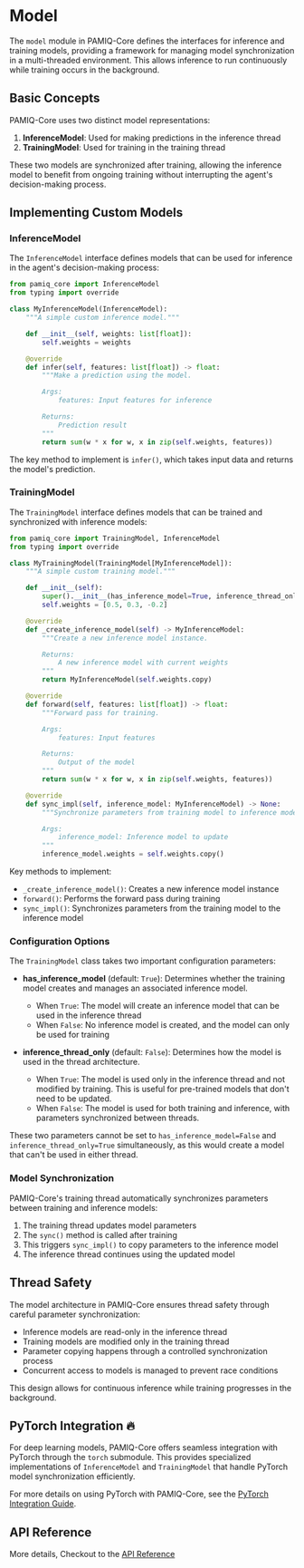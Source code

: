 # Model

The `model` module in PAMIQ-Core defines the interfaces for inference and training models, providing a framework for managing model synchronization in a multi-threaded environment. This allows inference to run continuously while training occurs in the background.

## Basic Concepts

PAMIQ-Core uses two distinct model representations:

1. **InferenceModel**: Used for making predictions in the inference thread
2. **TrainingModel**: Used for training in the training thread

These two models are synchronized after training, allowing the inference model to benefit from ongoing training without interrupting the agent's decision-making process.

## Implementing Custom Models

### InferenceModel

The `InferenceModel` interface defines models that can be used for inference in the agent's decision-making process:

```python
from pamiq_core import InferenceModel
from typing import override

class MyInferenceModel(InferenceModel):
    """A simple custom inference model."""

    def __init__(self, weights: list[float]):
        self.weights = weights

    @override
    def infer(self, features: list[float]) -> float:
        """Make a prediction using the model.

        Args:
            features: Input features for inference

        Returns:
            Prediction result
        """
        return sum(w * x for w, x in zip(self.weights, features))
```

The key method to implement is `infer()`, which takes input data and returns the model's prediction.

### TrainingModel

The `TrainingModel` interface defines models that can be trained and synchronized with inference models:

```python
from pamiq_core import TrainingModel, InferenceModel
from typing import override

class MyTrainingModel(TrainingModel[MyInferenceModel]):
    """A simple custom training model."""

    def __init__(self):
        super().__init__(has_inference_model=True, inference_thread_only=False)
        self.weights = [0.5, 0.3, -0.2]

    @override
    def _create_inference_model(self) -> MyInferenceModel:
        """Create a new inference model instance.

        Returns:
            A new inference model with current weights
        """
        return MyInferenceModel(self.weights.copy)

    @override
    def forward(self, features: list[float]) -> float:
        """Forward pass for training.

        Args:
            features: Input features

        Returns:
            Output of the model
        """
        return sum(w * x for w, x in zip(self.weights, features))

    @override
    def sync_impl(self, inference_model: MyInferenceModel) -> None:
        """Synchronize parameters from training model to inference model.

        Args:
            inference_model: Inference model to update
        """
        inference_model.weights = self.weights.copy()
```

Key methods to implement:

- `_create_inference_model()`: Creates a new inference model instance
- `forward()`: Performs the forward pass during training
- `sync_impl()`: Synchronizes parameters from the training model to the inference model

### Configuration Options

The `TrainingModel` class takes two important configuration parameters:

- **has_inference_model** (default: `True`): Determines whether the training model creates and manages an associated inference model.

    - When `True`: The model will create an inference model that can be used in the inference thread
    - When `False`: No inference model is created, and the model can only be used for training

- **inference_thread_only** (default: `False`): Determines how the model is used in the thread architecture.

    - When `True`: The model is used only in the inference thread and not modified by training. This is useful for pre-trained models that don't need to be updated.
    - When `False`: The model is used for both training and inference, with parameters synchronized between threads.

These two parameters cannot be set to `has_inference_model=False` and `inference_thread_only=True` simultaneously, as this would create a model that can't be used in either thread.

### Model Synchronization

PAMIQ-Core's training thread automatically synchronizes parameters between training and inference models:

1. The training thread updates model parameters
2. The `sync()` method is called after training
3. This triggers `sync_impl()` to copy parameters to the inference model
4. The inference thread continues using the updated model

## Thread Safety

The model architecture in PAMIQ-Core ensures thread safety through careful parameter synchronization:

- Inference models are read-only in the inference thread
- Training models are modified only in the training thread
- Parameter copying happens through a controlled synchronization process
- Concurrent access to models is managed to prevent race conditions

This design allows for continuous inference while training progresses in the background.

## PyTorch Integration 🔥

For deep learning models, PAMIQ-Core offers seamless integration with PyTorch through the `torch` submodule. This provides specialized implementations of `InferenceModel` and `TrainingModel` that handle PyTorch model synchronization efficiently.

For more details on using PyTorch with PAMIQ-Core, see the [PyTorch Integration Guide](./torch.md).

## API Reference

More details, Checkout to the [API Reference](../api/interaction.md)
